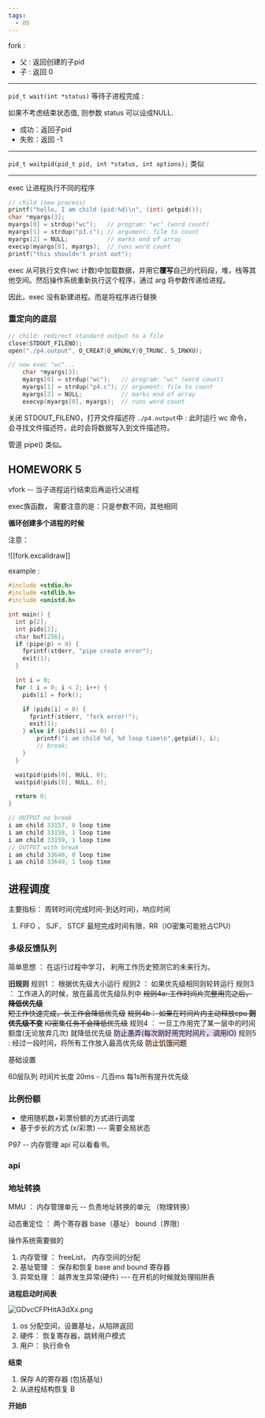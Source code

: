 ```yaml
---
tags:
  - OS
---
```

fork : 

- 父 : 返回创建的子pid
- 子 : 返回 0

****

`pid_t wait(int *status)` 等待子进程完成 :

如果不考虑结束状态值, 则参数 status 可以设成NULL.

- 成功：返回子pid
- 失败：返回 -1

****

`pid_t waitpid(pid_t pid, int *status, int options);` 类似


****

exec 让进程执行不同的程序

```c
// child (new process)
printf("hello, I am child (pid:%d)\n", (int) getpid());
char *myargs[3];
myargs[0] = strdup("wc");   // program: "wc" (word count)
myargs[1] = strdup("p3.c"); // argument: file to count
myargs[2] = NULL;           // marks end of array
execvp(myargs[0], myargs);  // runs word count
printf("this shouldn't print out");
```

exec 从可执行文件(wc 计数)中加载数据，并用它**覆写**自己的代码段，堆，栈等其他空间。然后操作系统重新执行这个程序，通过 arg 将参数传递给进程。

因此，exec 没有新建进程。而是将程序进行替换

### 重定向的底层 

```c
// child: redirect standard output to a file
close(STDOUT_FILENO); 
open("./p4.output", O_CREAT|O_WRONLY|O_TRUNC, S_IRWXU);

// now exec "wc"...
	char *myargs[3];
	myargs[0] = strdup("wc");   // program: "wc" (word count)
	myargs[1] = strdup("p4.c"); // argument: file to count
	myargs[2] = NULL;           // marks end of array
	execvp(myargs[0], myargs);  // runs word count
```

关闭 STDOUT_FILENO，打开文件描述符 `./p4.output`中 : 此时运行 wc 命令，会寻找文件描述符，此时会将数据写入到文件描述符。

管道 pipe() 类似。

## HOMEWORK 5

vfork -- 当子进程运行结束后再运行父进程

exec族函数， 需要注意的是：只是参数不同，其他相同

**循环创建多个进程的时候**

注意：

![[fork.excalidraw]]



example : 

```c
#include <stdio.h>
#include <stdlib.h>
#include <unistd.h>

int main() {
  int p[2];
  int pids[2];
  char buf[256];
  if (pipe(p) < 0) {
    fprintf(stderr, "pipe create error");
    exit(1);
  }

  int i = 0;
  for ( i = 0; i < 2; i++) {
    pids[i] = fork();

    if (pids[i] < 0) {
      fprintf(stderr, "fork error!");
      exit(1);
    } else if (pids[i] == 0) {
	    printf("i am child %d, %d loop time\n",getpid(), i);
	    // break;
    }
  }

  waitpid(pids[0], NULL, 0);
  waitpid(pids[0], NULL, 0);

  return 0;
}

// OUTPUT no break
i am child 33157, 0 loop time
i am child 33158, 1 loop time
i am child 33159, 1 loop time
// OUTPUT with break
i am child 33648, 0 loop time
i am child 33649, 1 loop time

```


## 进程调度

主要指标： 周转时间(完成时间-到达时间)，响应时间

1. FIFO ， SJF， STCF 最短完成时间有限，RR（IO密集可能抢占CPU）

### **多级反馈队列**

简单思想 ： 在运行过程中学习， 利用工作历史预测它的未来行为。

**旧规则**
规则1 ： 根据优先级大小运行
规则2 ： 如果优先级相同则轮转运行
规则3 ： 工作进入的时候，放在最高优先级队列中
~~规则4a:  工作时间片完整用完之后，**降低优先级**~~  
~~短工作快速完成，长工作会降低优先级~~
~~规则4b： 如果在时间片内主动释放cpu **则优先级不变**~~
~~IO密集任务不会降低优先级~~
规则4 ： 一旦工作用完了某一层中的时间额度(无论放弃几次) 就降低优先级
<span style="background:rgba(136, 49, 204, 0.2)">防止愚弄(每次刚好用完时间片，调用IO)</span>
规则5 : 经过一段时间，将所有工作放入最高优先级
<span style="background:rgba(240, 107, 5, 0.2)">防止饥饿问题</span>

基础设置

60层队列
时间片长度 20ms - 几百ms
每1s所有提升优先级


### 比例份额

- 使用随机数+彩票份额的方式进行调度
- 基于步长的方式 (x/彩票) --- 需要全局状态

P97 -- 内存管理 api 可以看看书。

### api

### 地址转换

MMU ： 内存管理单元  -- 负责地址转换的单元 （物理转换）

动态重定位 ： 两个寄存器 base（基址） bound（界限）

操作系统需要做的

1. 内存管理 ： freeList， 内存空间的分配
2. 基址管理 ： 保存和恢复 base and bound 寄存器
3. 异常处理 ： 越界发生异常(硬件) --- 在开机的时候就处理陷阱表

**进程启动时间表**

![GDvcCFPHitA3dXx.png](https://s2.loli.net/2025/01/06/GDvcCFPHitA3dXx.png)

1. os 分配空间，设置基址，从陷阱返回
2. 硬件： 恢复寄存器，跳转用户模式
3. 用户： 执行命令

**结束**
1. 保存 A的寄存器 (包括基址)
2. 从进程结构恢复 B

**开始B**
